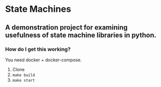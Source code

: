 # State Machines

## A demonstration project for examining usefulness of state machine libraries in python.

### How do I get this working?

You need docker + docker-compose.

1. Clone
2. `make build`
3. `make start`
